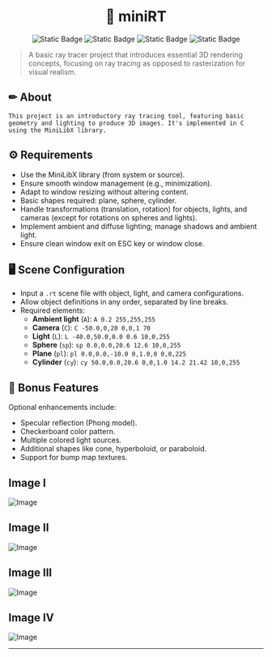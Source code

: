 <h1 align="center"> 🎨 miniRT </h1>

<p align="center">
<img alt="Static Badge" src="https://img.shields.io/badge/42-S%C3%A3o_Paulo-orange"> <img alt="Static Badge" src="https://img.shields.io/badge/MiniLibX-required-blue"> <img alt="Static Badge" src="https://img.shields.io/badge/language-c-green">
<img alt="Static Badge" src="https://img.shields.io/badge/submitted_in-fev%2F24-orange"></p>

> A basic ray tracer project that introduces essential 3D rendering concepts, focusing on ray tracing as opposed to rasterization for visual realism.

<h2> ✏ About </h2>

```
This project is an introductory ray tracing tool, featuring basic geometry and lighting to produce 3D images. It's implemented in C using the MiniLibX library.
```

<h2> ⚙ Requirements </h2>

- Use the MiniLibX library (from system or source).
- Ensure smooth window management (e.g., minimization).
- Adapt to window resizing without altering content.
- Basic shapes required: plane, sphere, cylinder.
- Handle transformations (translation, rotation) for objects, lights, and cameras (except for rotations on spheres and lights).
- Implement ambient and diffuse lighting; manage shadows and ambient light.
- Ensure clean window exit on ESC key or window close.

<h2> 🖥️ Scene Configuration </h2>

- Input a `.rt` scene file with object, light, and camera configurations.
- Allow object definitions in any order, separated by line breaks.
- Required elements: 
  - **Ambient light** (`A`): `A 0.2 255,255,255`
  - **Camera** (`C`): `C -50.0,0,20 0,0,1 70`
  - **Light** (`L`): `L -40.0,50.0,0.0 0.6 10,0,255`
  - **Sphere** (`sp`): `sp 0.0,0.0,20.6 12.6 10,0,255`
  - **Plane** (`pl`): `pl 0.0,0.0,-10.0 0,1.0,0 0,0,225`
  - **Cylinder** (`cy`): `cy 50.0,0.0,20.6 0,0,1.0 14.2 21.42 10,0,255`

<h2> 🌟 Bonus Features </h2>

Optional enhancements include:
- Specular reflection (Phong model).
- Checkerboard color pattern.
- Multiple colored light sources.
- Additional shapes like cone, hyperboloid, or paraboloid.
- Support for bump map textures.
 
<h2> Image I </h2>

![Image](https://github.com/user-attachments/assets/43424bcb-eefe-48fe-b201-9e0baae6c644)

<h2> Image II </h2>

![Image](https://github.com/user-attachments/assets/2a1ac2f6-107c-4505-81d8-baa28a0e363f)

<h2> Image III </h2>

![Image](https://github.com/user-attachments/assets/8118a825-2ba7-4565-a757-f45605c57142)

<h2> Image IV </h2>

![Image](https://github.com/user-attachments/assets/457cc172-fdf9-4888-ae10-c42c6f8c27ad)


--- 
